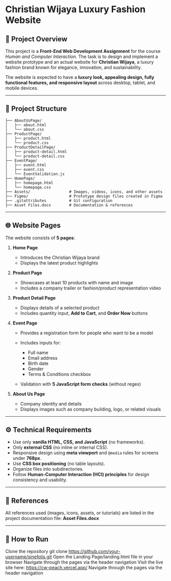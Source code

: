 # Christian Wijaya Luxury Fashion Website

## 📖 Project Overview

This project is a **Front-End Web Development Assignment** for the course *Human and Computer Interaction*.
The task is to design and implement a website prototype and an actual website for **Christian Wijaya**, a luxury fashion brand known for elegance, innovation, and sustainability.

The website is expected to have a **luxury look, appealing design, fully functional features, and responsive layout** across desktop, tablet, and mobile devices.

---

## 📂 Project Structure

```
├── AboutUsPage/
│   ├── about.html
│   └── about.css
├── ProductPage/
│   ├── product.html
│   └── product.css
├── ProductDetailPage/
│   ├── product-detail.html
│   └── product-detail.css
├── EventPage/
│   ├── event.html
│   ├── event.css
│   └── EventValidation.js
├── HomePage/
│   ├── homepage.html
│   └── homepage.css
├── Assets/                 # Images, videos, icons, and other assets
├── Figma/                  # Prototype design files created in Figma
├── .gitattributes          # Git configuration
├── Asset Files.docx        # Documentation & references

```

---

## 🌐 Website Pages

The website consists of **5 pages**:

1. **Home Page**

   * Introduces the Christian Wijaya brand
   * Displays the latest product highlights

2. **Product Page**

   * Showcases at least 10 products with name and image
   * Includes a company trailer or fashion/product representation video

3. **Product Detail Page**

   * Displays details of a selected product
   * Includes quantity input, **Add to Cart**, and **Order Now** buttons

4. **Event Page**

   * Provides a registration form for people who want to be a model
   * Includes inputs for:

     * Full name
     * Email address
     * Birth date
     * Gender
     * Terms & Conditions checkbox
   * Validation with **5 JavaScript form checks** (without regex)

5. **About Us Page**

   * Company identity and details
   * Displays images such as company building, logo, or related visuals

---

## ⚙️ Technical Requirements

* Use only **vanilla HTML, CSS, and JavaScript** (no frameworks).
* Only **external CSS** (no inline or internal CSS).
* Responsive design using **meta viewport** and `@media` rules for screens under **768px**.
* Use **CSS box positioning** (no table layouts).
* Organize files into subdirectories.
* Follow **Human-Computer Interaction (HCI) principles** for design consistency and usability.

---

## 📑 References

All references used (images, icons, assets, or tutorials) are listed in the project documentation file:
**Asset Files.docx**

---

## 🚀 How to Run

Clone the repository
git clone https://github.com/your-username/sinefolis.git
Open the Landing Page/landing.html file in your browser
Navigate through the pages via the header navigation
Visit the live site here: https://cw-peach.vercel.app/
Navigate through the pages via the header navigation


